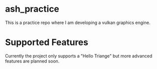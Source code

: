 # ash_practice
This is a practice repo where I am developing a vulkan graphics engine.
# Supported Features
Currently the project only supports a "Hello Triange" but more advanced features are planned soon.
